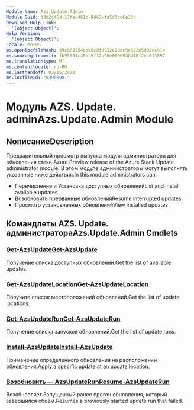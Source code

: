 ```yaml
---
Module Name: Azs.Update.Admin
Module Guid: d0d2c45d-17fe-461c-9d63-fa5d3cc6a33d
Download Help Link:
  '[object Object]': 
Help Version:
  '[object Object]': 
Locale: en-US
ms.openlocfilehash: 99c069554ee60c8fd93262ddc9e30265d08cc914
ms.sourcegitcommit: fb95591c45bb5f12b98e0690938d18f2ec611897
ms.translationtype: MT
ms.contentlocale: ru-RU
ms.lasthandoff: 03/15/2020
ms.locfileid: "93908981"
---
```

# <span data-ttu-id="fcc00-101">Модуль AZS. Update. admin</span><span class="sxs-lookup"><span data-stu-id="fcc00-101">Azs.Update.Admin Module</span></span>
## <span data-ttu-id="fcc00-102">Nописание</span><span class="sxs-lookup"><span data-stu-id="fcc00-102">Description</span></span>
<span data-ttu-id="fcc00-103">Предварительный просмотр выпуска модуля администратора для обновления стека Azure.</span><span class="sxs-lookup"><span data-stu-id="fcc00-103">Preview release of the Azure Stack Update administrator module.</span></span>  <span data-ttu-id="fcc00-104">В этом модуле администраторы могут выполнять указанные ниже действия.</span><span class="sxs-lookup"><span data-stu-id="fcc00-104">In this module administrators can:</span></span>
- <span data-ttu-id="fcc00-105">Перечисление и Установка доступных обновлений</span><span class="sxs-lookup"><span data-stu-id="fcc00-105">List and install available updates</span></span>
- <span data-ttu-id="fcc00-106">Возобновить прерванные обновления</span><span class="sxs-lookup"><span data-stu-id="fcc00-106">Resume interrupted updates</span></span>
- <span data-ttu-id="fcc00-107">Просмотр установленных обновлений</span><span class="sxs-lookup"><span data-stu-id="fcc00-107">View installed updates</span></span>

## <span data-ttu-id="fcc00-108">Командлеты AZS. Update. администратора</span><span class="sxs-lookup"><span data-stu-id="fcc00-108">Azs.Update.Admin Cmdlets</span></span>
### [<span data-ttu-id="fcc00-109">Get-AzsUpdate</span><span class="sxs-lookup"><span data-stu-id="fcc00-109">Get-AzsUpdate</span></span>](Get-AzsUpdate.md)
<span data-ttu-id="fcc00-110">Получение списка доступных обновлений.</span><span class="sxs-lookup"><span data-stu-id="fcc00-110">Get the list of available updates.</span></span>

### [<span data-ttu-id="fcc00-111">Get-AzsUpdateLocation</span><span class="sxs-lookup"><span data-stu-id="fcc00-111">Get-AzsUpdateLocation</span></span>](Get-AzsUpdateLocation.md)
<span data-ttu-id="fcc00-112">Получите список местоположений обновлений.</span><span class="sxs-lookup"><span data-stu-id="fcc00-112">Get the list of update locations.</span></span>

### [<span data-ttu-id="fcc00-113">Get-AzsUpdateRun</span><span class="sxs-lookup"><span data-stu-id="fcc00-113">Get-AzsUpdateRun</span></span>](Get-AzsUpdateRun.md)
<span data-ttu-id="fcc00-114">Получение списка запусков обновлений.</span><span class="sxs-lookup"><span data-stu-id="fcc00-114">Get the list of update runs.</span></span>

### [<span data-ttu-id="fcc00-115">Install-AzsUpdate</span><span class="sxs-lookup"><span data-stu-id="fcc00-115">Install-AzsUpdate</span></span>](Install-AzsUpdate.md)
<span data-ttu-id="fcc00-116">Применение определенного обновления на расположении обновления.</span><span class="sxs-lookup"><span data-stu-id="fcc00-116">Apply a specific update at an update location.</span></span>

### [<span data-ttu-id="fcc00-117">Возобновить — AzsUpdateRun</span><span class="sxs-lookup"><span data-stu-id="fcc00-117">Resume-AzsUpdateRun</span></span>](Resume-AzsUpdateRun.md)
<span data-ttu-id="fcc00-118">Возобновляет Запущенный ранее прогон обновления, который завершился сбоем.</span><span class="sxs-lookup"><span data-stu-id="fcc00-118">Resumes a previously started update run that failed.</span></span>

